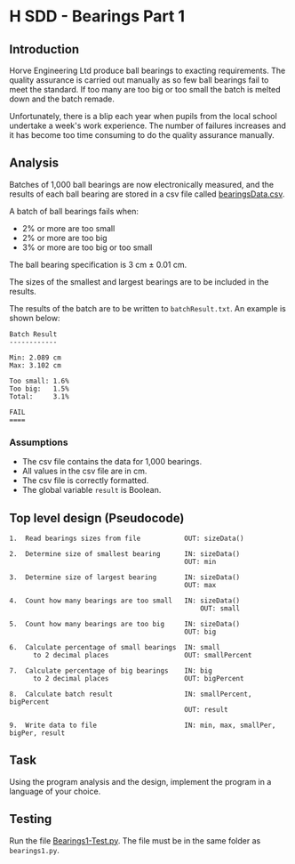# H SDD - Bearings Part 1


## Introduction

Horve Engineering Ltd produce ball bearings to exacting requirements.  The quality assurance is carried out manually as so few ball bearings fail to meet the standard.  If too many are too big or too small the batch is melted down and the batch remade.

Unfortunately, there is a blip each year when pupils from the local school undertake a week's work experience.  The number of failures increases and it has become too time consuming to do the quality assurance manually.


## Analysis

Batches of 1,000 ball bearings are now electronically measured, and the results of each ball bearing are stored in a csv file called [bearingsData.csv](assets/bearingsData.csv "Download file").

A batch of ball bearings fails when:

* 2% or more are too small
* 2% or more are too big
* 3% or more are too big or too small

The ball bearing specification is 3 cm ± 0.01 cm.

The sizes of the smallest and largest bearings are to be included in the results.

The results of the batch are to be written to `batchResult.txt`.  An example is shown below:

```
Batch Result
------------

Min: 2.089 cm
Max: 3.102 cm

Too small: 1.6%
Too big:   1.5%
Total:     3.1%

FAIL
====
```


### Assumptions

* The csv file contains the data for 1,000 bearings.
* All values in the csv file are in cm.
* The csv file is correctly formatted.
* The global variable `result` is Boolean.


## Top level design (Pseudocode)

```
1.  Read bearings sizes from file           OUT: sizeData()

2.  Determine size of smallest bearing      IN: sizeData()
                                            OUT: min

3.  Determine size of largest bearing       IN: sizeData()
                                            OUT: max
											   
4.  Count how many bearings are too small   IN: sizeData()
                                                OUT: small
											   
5.  Count how many bearings are too big     IN: sizeData()
                                            OUT: big
												
6.  Calculate percentage of small bearings  IN: small
      to 2 decimal places                   OUT: smallPercent
											
7.  Calculate percentage of big bearings    IN: big
      to 2 decimal places                   OUT: bigPercent
												
8.  Calculate batch result                  IN: smallPercent, bigPercent
                                            OUT: result
											  
9.  Write data to file                      IN: min, max, smallPer, bigPer, result					  
```


## Task

Using the program analysis and the design, implement the program in a language of your choice.


## Testing

Run the file [Bearings1-Test.py](assets/Bearings1-Test.py "Download file"). The file must be in the same folder as `bearings1.py`.
